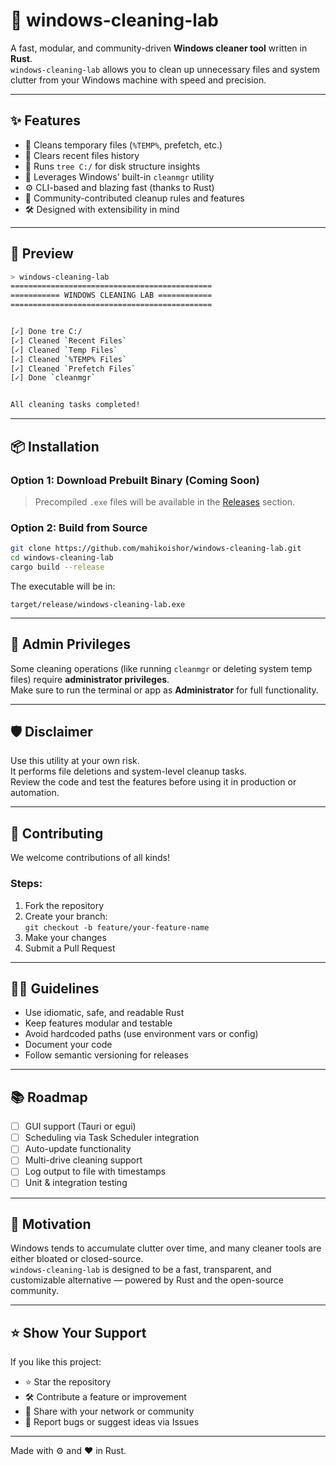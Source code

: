 # 🧹 windows-cleaning-lab

A fast, modular, and community-driven **Windows cleaner tool** written in **Rust**.  
`windows-cleaning-lab` allows you to clean up unnecessary files and system clutter from your Windows machine with speed and precision.

---

## ✨ Features

- 📂 Cleans temporary files (`%TEMP%`, prefetch, etc.)
- 📁 Clears recent files history
- 🌲 Runs `tree C:/` for disk structure insights
- 🧽 Leverages Windows’ built-in `cleanmgr` utility
- ⚙️ CLI-based and blazing fast (thanks to Rust)
- 🤝 Community-contributed cleanup rules and features
- 🛠️ Designed with extensibility in mind

---

## 📸 Preview

```bash
> windows-cleaning-lab
=============================================
=========== WINDOWS CLEANING LAB ============
=============================================


[✓] Done tre C:/
[✓] Cleaned `Recent Files`
[✓] Cleaned `Temp Files`
[✓] Cleaned `%TEMP% Files`
[✓] Cleaned `Prefetch Files`
[✓] Done `cleanmgr`


All cleaning tasks completed!
```

---

## 📦 Installation

### Option 1: Download Prebuilt Binary (Coming Soon)

> Precompiled `.exe` files will be available in the [Releases](https://github.com/mahikoishor/windows-cleaning-lab/releases) section.

### Option 2: Build from Source

```bash
git clone https://github.com/mahikoishor/windows-cleaning-lab.git
cd windows-cleaning-lab
cargo build --release
```

The executable will be in:

```
target/release/windows-cleaning-lab.exe
```

---

## 🔐 Admin Privileges

Some cleaning operations (like running `cleanmgr` or deleting system temp files) require **administrator privileges**.  
Make sure to run the terminal or app as **Administrator** for full functionality.

---

## 🛡 Disclaimer

Use this utility at your own risk.  
It performs file deletions and system-level cleanup tasks.  
Review the code and test the features before using it in production or automation.

---

## 🤝 Contributing

We welcome contributions of all kinds!

### Steps:

1. Fork the repository
2. Create your branch:  
   `git checkout -b feature/your-feature-name`
3. Make your changes
4. Submit a Pull Request

---

## 🧑‍💻 Guidelines

- Use idiomatic, safe, and readable Rust
- Keep features modular and testable
- Avoid hardcoded paths (use environment vars or config)
- Document your code
- Follow semantic versioning for releases

---

## 📚 Roadmap

- [ ] GUI support (Tauri or egui)
- [ ] Scheduling via Task Scheduler integration
- [ ] Auto-update functionality
- [ ] Multi-drive cleaning support
- [ ] Log output to file with timestamps
- [ ] Unit & integration testing

---

## 🧠 Motivation

Windows tends to accumulate clutter over time, and many cleaner tools are either bloated or closed-source.  
`windows-cleaning-lab` is designed to be a fast, transparent, and customizable alternative — powered by Rust and the open-source community.

---

## ⭐️ Show Your Support

If you like this project:

- ⭐️ Star the repository
- 🛠 Contribute a feature or improvement
- 💬 Share with your network or community
- 🐞 Report bugs or suggest ideas via Issues

---

Made with ⚙️ and ❤️ in Rust.
